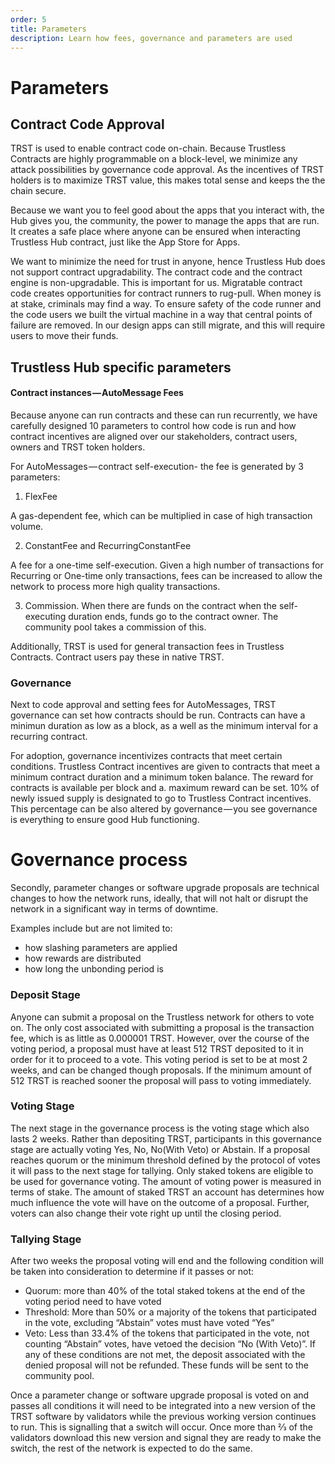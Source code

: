 ```yaml
---
order: 5
title: Parameters
description: Learn how fees, governance and parameters are used
---
```

# Parameters
## Contract Code Approval
TRST is used to enable contract code on-chain. Because Trustless Contracts are highly programmable on a block-level, we minimize any attack possibilities by governance code approval. As the incentives of TRST holders is to maximize TRST value, this makes total sense and keeps the the chain secure.

Because we want you to feel good about the apps that you interact with, the Hub gives you, the community, the power to manage the apps that are run. It creates a safe place where anyone can be ensured when interacting Trustless Hub contract, just like the App Store for Apps.

We want to minimize the need for trust in anyone, hence Trustless Hub does not support contract upgradability. The contract code and the contract engine is non-upgradable. This is important for us. Migratable contract code creates opportunities for contract runners to rug-pull. When money is at stake, criminals may find a way. To ensure safety of the code runner and the code users we built the virtual machine in a way that central points of failure are removed. In our design apps can still migrate, and this will require users to move their funds. 



## Trustless Hub specific parameters


#### Contract instances — AutoMessage Fees
Because anyone can run contracts and these can run recurrently, we have carefully designed 10 parameters to control how code is run and how contract incentives are aligned over our stakeholders, contract users, owners and TRST token holders.

For AutoMessages — contract self-execution-  the fee is generated by 3 parameters:

1. FlexFee

A gas-dependent fee, which can be multiplied in case of high transaction volume.

2. ConstantFee and RecurringConstantFee

A fee for a one-time self-execution. Given a high number of transactions for Recurring or One-time only transactions, fees can be increased to allow the network to process more high quality transactions.

3. Commission. When there are funds on the contract when the self-executing duration ends, funds go to the contract owner. The community pool takes a commission of this.

Additionally, TRST is used for general transaction fees in Trustless Contracts. Contract users pay these in native TRST.

### Governance
Next to code approval and setting fees for AutoMessages, TRST governance can set how contracts should be run. Contracts can have a minimun duration as low as a block, as a well as the minimum interval for a recurring contract.

For adoption, governance incentivizes contracts that meet certain conditions. Trustless Contract incentives are given to contracts that meet a minimum contract duration and a minimum token balance. The reward for contracts is available per block and a. maximum reward can be set. 10% of newly issued supply is designated to go to Trustless Contract incentives. This percentage can be also altered by governance — you see governance is everything to ensure good Hub functioning. 



# Governance process

Secondly, parameter changes or software upgrade proposals are technical changes to how the network runs, ideally, that will not halt or disrupt the network in a significant way in terms of downtime.

Examples include but are not limited to:


- how slashing parameters are applied
- how rewards are distributed
- how long the unbonding period is



### Deposit Stage

Anyone can submit a proposal on the Trustless network for others to vote on. The only cost associated with submitting a proposal is the transaction fee, which is as little as 0.000001 TRST. However, over the course of the voting period, a proposal must have at least 512 TRST deposited to it in order for it to proceed to a vote. This voting period is set to be at most 2 weeks, and can be changed though proposals. If the minimum amount of 512 TRST is reached sooner the proposal will pass to voting immediately. 

### Voting Stage

The next stage in the governance process is the voting stage which also lasts 2 weeks. Rather than depositing TRST, participants in this governance stage are actually voting Yes, No, No(With Veto) or Abstain. If a proposal reaches quorum or the minimum threshold defined by the protocol of votes it will pass to the next stage for tallying. Only staked tokens are eligible to be used for governance voting. The amount of voting power is measured in terms of stake. The amount of staked TRST an account has determines how much influence the vote will have on the outcome of a proposal. Further, voters can also change their vote right up until the closing period.

### Tallying Stage

After two weeks the proposal voting will end and the following condition will be taken into consideration to determine if it passes or not:

- Quorum: 
more than 40% of the total staked tokens at the end of the voting period need to have voted
- Threshold: 
More than 50% or a majority of the tokens that participated in the vote, excluding “Abstain” votes must have voted “Yes”
- Veto: 
Less than 33.4% of the tokens that participated in the vote, not counting “Abstain” votes, have vetoed the decision “No (With Veto)”.
If any of these conditions are not met, the deposit associated with the denied proposal will not be refunded. These funds will be sent to the community pool.

Once a parameter change or software upgrade proposal is voted on and passes all conditions it will need to be integrated into a new version of the TRST software by validators while the previous working version continues to run. This is signalling that a switch will occur. Once more than 2⁄3 of the validators download this new version and signal they are ready to make the switch, the rest of the network is expected to do the same.
